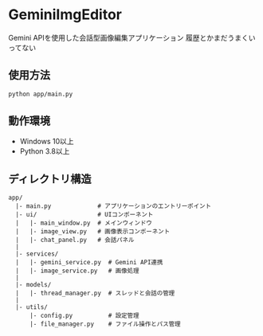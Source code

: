 # GeminiImgEditor

Gemini APIを使用した会話型画像編集アプリケーション
履歴とかまだうまくいってない


## 使用方法

```bash
python app/main.py
```

## 動作環境

- Windows 10以上
- Python 3.8以上

## ディレクトリ構造

```
app/
  |- main.py             # アプリケーションのエントリーポイント
  |- ui/                 # UIコンポーネント
  |   |- main_window.py  # メインウィンドウ
  |   |- image_view.py   # 画像表示コンポーネント
  |   |- chat_panel.py   # 会話パネル
  |
  |- services/
  |   |- gemini_service.py  # Gemini API連携
  |   |- image_service.py   # 画像処理
  |
  |- models/
  |   |- thread_manager.py  # スレッドと会話の管理
  |
  |- utils/
      |- config.py          # 設定管理
      |- file_manager.py    # ファイル操作とパス管理

